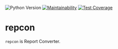 ![Python Version][python_version] [![Maintainability][cc_maint_badge]][cc_maint] [![Test Coverage][cc_cov_badge]][cc_cov]

[python_version]: https://img.shields.io/badge/python-3.6%20%7C%203.7%20%7C%203.8%20%7C%203.9%20%7C%203.10-blue
[cc_maint_badge]: https://api.codeclimate.com/v1/badges/c13dfea917b777ee090c/maintainability
[cc_maint]: https://codeclimate.com/github/kai2nenobu/repcon/maintainability
[cc_cov_badge]: https://api.codeclimate.com/v1/badges/c13dfea917b777ee090c/test_coverage
[cc_cov]: https://codeclimate.com/github/kai2nenobu/repcon/test_coverage

# repcon

`repcon` is Report Converter.
